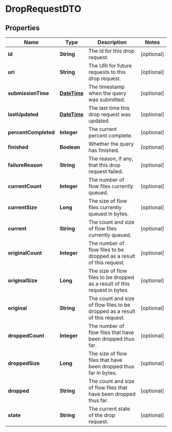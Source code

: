 
# DropRequestDTO

## Properties
Name | Type | Description | Notes
------------ | ------------- | ------------- | -------------
**id** | **String** | The id for this drop request. |  [optional]
**uri** | **String** | The URI for future requests to this drop request. |  [optional]
**submissionTime** | [**DateTime**](DateTime.md) | The timestamp when the query was submitted. |  [optional]
**lastUpdated** | [**DateTime**](DateTime.md) | The last time this drop request was updated. |  [optional]
**percentCompleted** | **Integer** | The current percent complete. |  [optional]
**finished** | **Boolean** | Whether the query has finished. |  [optional]
**failureReason** | **String** | The reason, if any, that this drop request failed. |  [optional]
**currentCount** | **Integer** | The number of flow files currently queued. |  [optional]
**currentSize** | **Long** | The size of flow files currently queued in bytes. |  [optional]
**current** | **String** | The count and size of flow files currently queued. |  [optional]
**originalCount** | **Integer** | The number of flow files to be dropped as a result of this request. |  [optional]
**originalSize** | **Long** | The size of flow files to be dropped as a result of this request in bytes. |  [optional]
**original** | **String** | The count and size of flow files to be dropped as a result of this request. |  [optional]
**droppedCount** | **Integer** | The number of flow files that have been dropped thus far. |  [optional]
**droppedSize** | **Long** | The size of flow files that have been dropped thus far in bytes. |  [optional]
**dropped** | **String** | The count and size of flow files that have been dropped thus far. |  [optional]
**state** | **String** | The current state of the drop request. |  [optional]



